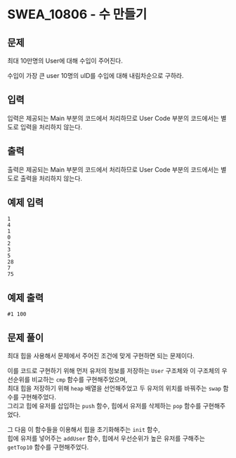 # SWEA_10806 - 수 만들기

## 문제

최대 10만명의 User에 대해 수입이 주어진다.

수입이 가장 큰 user 10명의 uID를 수입에 대해 내림차순으로 구하라.

## 입력

입력은 제공되는 Main 부분의 코드에서 처리하므로 User Code 부분의 코드에서는 별도로 입력을 처리하지 않는다.

## 출력

출력은 제공되는 Main 부분의 코드에서 처리하므로 User Code 부분의 코드에서는 별도로 출력을 처리하지 않는다.

## 예제 입력

```
1
4
1
0
2
3
5
28
7
75
```

## 예제 출력

```
#1 100
```

## 문제 풀이

최대 힙을 사용해서 문제에서 주어진 조건에 맞게 구현하면 되는 문제이다.

이를 코드로 구현하기 위해 먼저 유저의 정보를 저장하는 `User` 구조체와 이 구조체의 우선순위를 비교하는 `cmp` 함수를 구현해주었으며,  
최대 힙을 저장하기 위해 `heap` 배열을 선언해주었고 두 유저의 위치를 바꿔주는 `swap` 함수를 구현해주었다.  
그리고 힙에 유저를 삽입하는 `push` 함수, 힙에서 유저를 삭제하는 `pop` 함수를 구현해주었다.

그 다음 이 함수들을 이용해서 힙을 초기화해주는 `init` 함수,  
힙에 유저를 넣어주는 `addUser` 함수, 힙에서 우선순위가 높은 유저를 구해주는 `getTop10` 함수를 구현해주었다.
